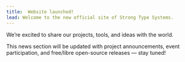 ```yaml
---
title:  Website launched!
lead: Welcome to the new official site of Strong Type Systems.
---
```


We’re excited to share our projects, tools, and ideas with the world.

This news section will be updated with project announcements, event participation,
and free/libre open-source releases — stay tuned!

